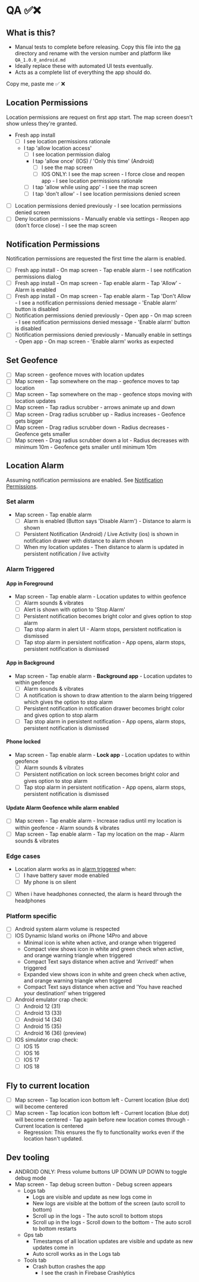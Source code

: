 # QA ✅❌

## What is this?

- Manual tests to complete before releasing. Copy this file into the [qa](./qa) directory and rename
  with the version number and platform like `QA_1.0.0_android.md`
- Ideally replace these with automated UI tests eventually.
- Acts as a complete list of everything the app should do.

Copy me, paste me ✅ ❌

## Location Permissions

Location permissions are request on first app start. The map screen doesn't show unless they're
granted.

- Fresh app install
    - [ ] I see location permissions rationale
    - I tap 'allow location access'
        - [ ] I see location permission dialog
        - I tap 'allow once' (IOS) / 'Only this time' (Android)
            - [ ] I see the map screen
            - [ ] IOS ONLY: I see the map screen - I force close and reopen app - I see location
              permissions rationale
        - [ ] I tap 'allow while using app' - I see the map screen
        - [ ] I tap 'don't allow' - I see location permissions denied screen
- [ ] Location permissions denied previously - I see location permissions denied screen
- [ ] Deny location permissions - Manually enable via settings - Reopen app (don't force close) - I
  see the map screen

## Notification Permissions

Notification permissions are requested the first time the alarm is enabled.

- [ ] Fresh app install - On map screen - Tap enable alarm - I see notification permissions dialog
- [ ] Fresh app install - On map screen - Tap enable alarm - Tap 'Allow' - Alarm is enabled
- [ ] Fresh app install - On map screen - Tap enable alarm - Tap 'Don't Allow - I see a notification
  permissions denied message - 'Enable alarm' button is disabled
- [ ] Notification permissions denied previously - Open app - On map screen - I see notification
  permissions
  denied message - 'Enable alarm' button is disabled
- [ ] Notification permissions denied previously - Manually enable in settings - Open app - On map
  screen - 'Enable alarm' works as expected

## Set Geofence

- [ ] Map screen - geofence moves with location updates
- [ ] Map screen - Tap somewhere on the map - geofence moves to tap location
- [ ] Map screen - Tap somewhere on the map - geofence stops moving with location updates
- [ ] Map screen - Tap radius scrubber - arrows animate up and down
- [ ] Map screen - Drag radius scrubber up - Radius increases - Geofence gets bigger
- [ ] Map screen - Drag radius scrubber down - Radius decreases - Geofence gets smaller
- [ ] Map screen - Drag radius scrubber down a lot - Radius decreases with minimum 10m - Geofence
  gets smaller until minimum 10m

## Location Alarm

Assuming notification permissions are enabled.
See [Notification Permissions](#notification-permissions).

### Set alarm

- Map screen - Tap enable alarm
    - [ ] Alarm is enabled (Button says 'Disable Alarm') - Distance to alarm is shown
    - [ ] Persistent Notification (Android) / Live Activity (ios) is shown in notification drawer
      with
      distance to alarm shown
    - [ ] When my location updates - Then distance to alarm is updated in persistent notification /
      live activity

### Alarm Triggered

#### App in Foreground

- Map screen - Tap enable alarm - Location updates to within geofence
    - [ ] Alarm sounds & vibrates
    - [ ] Alert is shown with option to 'Stop Alarm'
    - [ ] Persistent notification becomes bright color and gives option to stop alarm
    - [ ] Tap stop alarm in alert UI - Alarm stops, persistent notification is dismissed
    - [ ] Tap stop alarm in persistent notification - App opens, alarm stops, persistent
      notification is dismissed

#### App in Background

- Map screen - Tap enable alarm - **Background app** - Location updates to within geofence
    - [ ] Alarm sounds & vibrates
    - [ ] A notification is shown to draw attention to the alarm being triggered which gives the
      option to stop alarm
    - [ ] Persistent notification in notification drawer becomes bright color and gives option to
      stop alarm
    - [ ] Tap stop alarm in persistent notification - App opens, alarm stops, persistent
      notification is dismissed

#### Phone locked

- Map screen - Tap enable alarm - **Lock app** - Location updates to within geofence
    - [ ] Alarm sounds & vibrates
    - [ ] Persistent notification on lock screen becomes bright color and gives option to stop alarm
    - [ ] Tap stop alarm in persistent notification - App opens, alarm stops, persistent
      notification is dismissed

#### Update Alarm Geofence while alarm enabled

- [ ] Map screen - Tap enable alarm - Increase radius until my location is within geofence - Alarm
  sounds & vibrates
- [ ] Map screen - Tap enable alarm - Tap my location on the map - Alarm sounds & vibrates

### Edge cases

- Location alarm works as in [alarm triggered](#alarm-triggered) when:
    - [ ] I have battery saver mode enabled
    - [ ] My phone is on silent
- [ ] When i have headphones connected, the alarm is heard through the headphones

### Platform specific

- [ ] Android system alarm volume is respected
- [ ] IOS Dynamic Island works on iPhone 14Pro and above
    - Minimal icon is white when active, and orange when triggered
    - Compact view shows icon in white and green check when active, and orange warning triangle when
      triggered
    - Compact Text says distance when active and 'Arrived!' when triggered
    - Expanded view shows icon in white and green check when active, and orange warning triangle
      when triggered
    - Compact Text says distance when active and 'You have reached your destination!' when triggered
- [ ] Android emulator crap check:
    - [ ] Android 12 (31)
    - [ ] Android 13 (33)
    - [ ] Android 14 (34)
    - [ ] Android 15 (35)
    - [ ] Android 16 (36) (preview)
- [ ] IOS simulator crap check:
    - [ ] IOS 15
    - [ ] IOS 16
    - [ ] IOS 17
    - [ ] IOS 18

## Fly to current location

- [ ] Map screen - Tap location icon bottom left - Current location (blue dot) will become centered
- [ ] Map screen - Tap location icon bottom left - Current location (blue dot) will become
  centered - Tap again before new location comes through - Current location is centered
    - Regression: This ensures the fly to functionality works even if the location hasn't updated.

## Dev tooling

- ANDROID ONLY: Press volume buttons UP DOWN UP DOWN to toggle debug mode
- Map screen - Tap debug screen button - Debug screen appears
    - Logs tab
        - Logs are visible and update as new logs come in
        - New logs are visible at the bottom of the screen (auto scroll to bottom)
        - Scroll up in the logs - The auto scroll to bottom stops
        - Scroll up in the logs - Scroll down to the bottom - The auto scroll to bottom restarts
    - Gps tab
        - Timestamps of all location updates are visible and update as new updates come in
        - Auto scroll works as in the Logs tab
    - Tools tab
        - Crash button crashes the app
            - I see the crash in Firebase Crashlytics